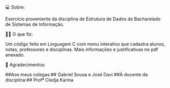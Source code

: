 💻 Sobre:

Exercício proveniente da disciplina de Estrutura de Dados do Bacharelado de Sistemas de Informação.

👨‍💻 O que fiz:

Um código feito em Linguagem C com menu interativo que cadastra alunos, notas, professores e disciplinas. Mais informações e justificativas no pdf anexado.

🤝 Agradecimentos:

##Aos meus colegas:## Gabriel Sousa e José Davi
##À docente da disciplina:## Profª Cledja Karina
